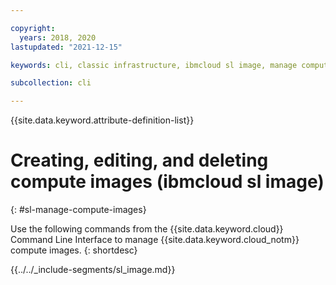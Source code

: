 ```yaml
---

copyright:
  years: 2018, 2020
lastupdated: "2021-12-15"

keywords: cli, classic infrastructure, ibmcloud sl image, manage compute images, create compute image cli, compute image cli

subcollection: cli

---
```


{{site.data.keyword.attribute-definition-list}}

# Creating, editing, and deleting compute images (ibmcloud sl image)
{: #sl-manage-compute-images}

Use the following commands from the {{site.data.keyword.cloud}} Command Line Interface to manage {{site.data.keyword.cloud_notm}} compute images.
{: shortdesc}

{{../../_include-segments/sl_image.md}}
